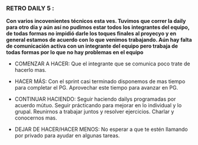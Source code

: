 ### RETRO DAILY 5 :

  **Con varios incovenientes técnicos esta ves. Tuvimos que correr la daily para otro día y aún así no pudimos estar todos los integrantes del equipo, de todas formas
  no impidió darle los toques finales al proyecyo y en general estamos de acuerdo con lo que venimos trabajando.
  Aún hay falta de comunicación activa con un integrante del equipo pero trabaja de todas formas por lo que no hay problemas en el equipo**


  * COMENZAR A HACER: Que el integrante que se comunica poco trate de hacerlo mas.

  * HACER MÁS: Con el sprint casi terminado disponemos de mas tiempo para completar el PG. Aprovechar este tiempo para avanzar en PG.

  * CONTINUAR HACIENDO: Seguir haciendo dailys programadas por acuerdo mútuo. Seguir prácticando para mejorar en lo individual y lo grupal.
  Reunirnos a trabajar juntos y resolver ejercicios. Charlar y conocernos mas.

  * DEJAR DE HACER/HACER MENOS: No esperar a que te estén llamando por privado para ayudar en algunas tareas.
